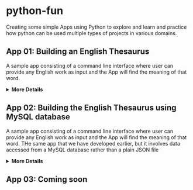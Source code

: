 # python-fun
Creating some simple Apps using Python to explore and learn and practice how python can be used multiple types of projects in various domains.

## App 01: Building an English Thesaurus

A sample app consisting of a command line interface where user can provide any English work as input and the App will find the meaning of that word. 

<details><summary><b>More Details</b></summary>

1. Launch the App:

    ```sh
    $ python thesaurus.py
    ```
</details>   
    
## App 02: Building the English Thesaurus using MySQL database

A sample app consisting of a command line interface where user can provide any English work as input and the App will find the meaning of that word. 
THe same app that we have developed earlier, but it involves data accessed from a MySQL database rather than a plain JSON file

<details><summary><b>More Details</b></summary>

1. Launch the App:

    ```sh
    $ python thesaurus.py
    ```
</details>   
    
## App 03: Coming soon
